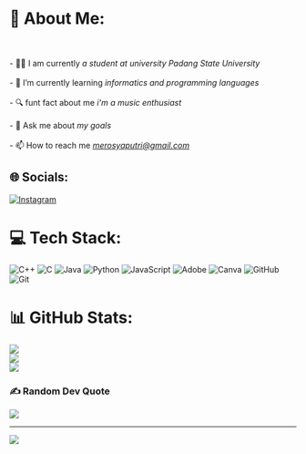 # 💫 About Me:
<br><br>- 👨‍🎓 I am currently *a student at university Padang State University*<br><br>- 🌱 I’m currently learning *informatics and programming languages*<br><br>- 🔍 funt fact about me *i'm a music enthusiast*<br><br>- 💬 Ask me about *my goals*<br><br>- 📫 How to reach me *merosyaputri@gmail.com*


## 🌐 Socials:
[![Instagram](https://img.shields.io/badge/Instagram-%23E4405F.svg?logo=Instagram&logoColor=white)](https://instagram.com/@audityyaaa_) 

# 💻 Tech Stack:
![C++](https://img.shields.io/badge/c++-%2300599C.svg?style=for-the-badge&logo=c%2B%2B&logoColor=white) ![C](https://img.shields.io/badge/c-%2300599C.svg?style=for-the-badge&logo=c&logoColor=white) ![Java](https://img.shields.io/badge/java-%23ED8B00.svg?style=for-the-badge&logo=openjdk&logoColor=white) ![Python](https://img.shields.io/badge/python-3670A0?style=for-the-badge&logo=python&logoColor=ffdd54) ![JavaScript](https://img.shields.io/badge/javascript-%23323330.svg?style=for-the-badge&logo=javascript&logoColor=%23F7DF1E) ![Adobe](https://img.shields.io/badge/adobe-%23FF0000.svg?style=for-the-badge&logo=adobe&logoColor=white) ![Canva](https://img.shields.io/badge/Canva-%2300C4CC.svg?style=for-the-badge&logo=Canva&logoColor=white) ![GitHub](https://img.shields.io/badge/github-%23121011.svg?style=for-the-badge&logo=github&logoColor=white) ![Git](https://img.shields.io/badge/git-%23F05033.svg?style=for-the-badge&logo=git&logoColor=white)
# 📊 GitHub Stats:
![](https://github-readme-stats.vercel.app/api?username=audityamerosyaputri&theme=radical&hide_border=false&include_all_commits=true&count_private=false)<br/>
![](https://github-readme-streak-stats.herokuapp.com/?user=audityamerosyaputri&theme=radical&hide_border=false)<br/>
![](https://github-readme-stats.vercel.app/api/top-langs/?username=audityamerosyaputri&theme=radical&hide_border=false&include_all_commits=true&count_private=false&layout=compact)

### ✍️ Random Dev Quote
![](https://quotes-github-readme.vercel.app/api?type=horizontal&theme=tokyonight)

---
[![](https://visitcount.itsvg.in/api?id=audityamerosyaputri&icon=9&color=10)](https://visitcount.itsvg.in)

<!-- Proudly created with GPRM ( https://gprm.itsvg.in ) -->

